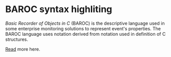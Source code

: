 # BAROC syntax highliting

*Basic Recorder of Objects in C* (BAROC) is the descriptive language used in some enterprise monitoring solutions to represent event's properties. The BAROC language uses notation derived from notation used in definition of C structures. 

[Read](http://softpanorama.org/Admin/Tivoli/TEC/Baroc/) more here.
